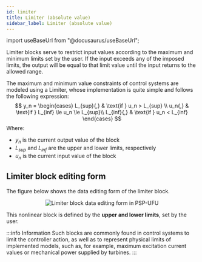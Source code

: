 ```yaml
---
id: limiter
title: Limiter (absolute value)
sidebar_label: Limiter (absolute value)
---
```

import useBaseUrl from "@docusaurus/useBaseUrl";

<link rel="stylesheet" href={useBaseUrl("katex/katex.min.css")} />

Limiter blocks serve to restrict input values according to the maximum and minimum limits set by the user. If the input exceeds any of the imposed limits, the output will be equal to that limit value until the input returns to the allowed range.

The maximum and minimum value constraints of control systems are modeled using a Limiter, whose implementation is quite simple and follows the following expression:
$$
y_n = 
\begin{cases}
L_{sup}{,}	& \text{if } u_n > L_{sup} \\
u_n{,}		& \text{if } L_{inf} \le u_n \le L_{sup}\\
L_{inf}{,}	& \text{if } u_n < L_{inf}
\end{cases}
$$
Where:
- $y_n$	is the current output value of the block
- $L_{sup}$ and $L_{inf}$	are the upper and lower limits, respectively
- $u_n$	is the current input value of the block

## Limiter block editing form
The figure below shows the data editing form of the limiter block.

<div><center><img src={useBaseUrl("images/limiterForm.png")} alt="Limiter block data editing form in PSP-UFU" title="Limiter block data editing form in PSP-UFU" /></center></div>

This nonlinear block is defined by the **upper and lower limits**, set by the user.

:::info Information
Such blocks are commonly found in control systems to limit the controller action, as well as to represent physical limits of implemented models, such as, for example, maximum excitation current values or mechanical power supplied by turbines.
:::
